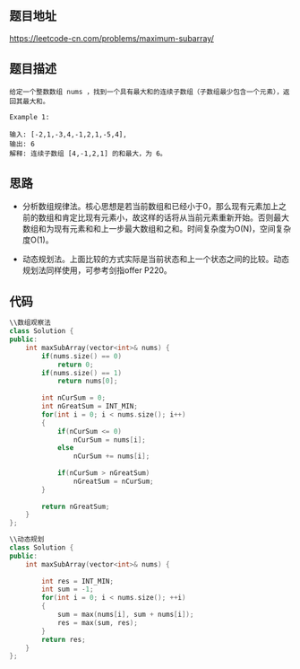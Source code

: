 ## 题目地址
https://leetcode-cn.com/problems/maximum-subarray/

## 题目描述
```
给定一个整数数组 nums ，找到一个具有最大和的连续子数组（子数组最少包含一个元素），返回其最大和。

Example 1:

输入: [-2,1,-3,4,-1,2,1,-5,4],
输出: 6
解释: 连续子数组 [4,-1,2,1] 的和最大，为 6。

```

## 思路

- 分析数组规律法。核心思想是若当前数组和已经小于0，那么现有元素加上之前的数组和肯定比现有元素小，故这样的话将从当前元素重新开始。否则最大数组和为现有元素和和上一步最大数组和之和。时间复杂度为O(N)，空间复杂度O(1)。

- 动态规划法。上面比较的方式实际是当前状态和上一个状态之间的比较。动态规划法同样使用，可参考剑指offer P220。


## 代码
```c++
\\数组观察法
class Solution {
public:
    int maxSubArray(vector<int>& nums) {
        if(nums.size() == 0)
            return 0;
        if(nums.size() == 1)
            return nums[0];
        
        int nCurSum = 0;
        int nGreatSum = INT_MIN;
        for(int i = 0; i < nums.size(); i++)
        {
            if(nCurSum <= 0)
                nCurSum = nums[i];
            else
                nCurSum += nums[i];
            
            if(nCurSum > nGreatSum)
                nGreatSum = nCurSum;
        }
        
        return nGreatSum;
    }
};
```

```c++
\\动态规划
class Solution {
public:
    int maxSubArray(vector<int>& nums) {
        
        int res = INT_MIN;
        int sum = -1;
        for(int i = 0; i < nums.size(); ++i)
        {
            sum = max(nums[i], sum + nums[i]);
            res = max(sum, res);
        }
        return res;
    }
};
```
